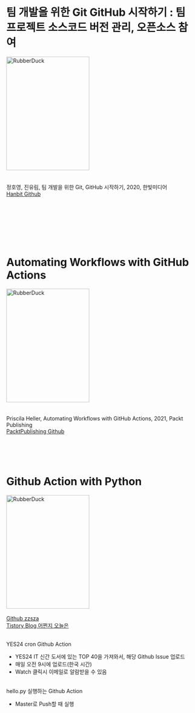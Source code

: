 # 팀 개발을 위한 Git GitHub 시작하기 : 팀 프로젝트 소스코드 버전 관리, 오픈소스 참여
<img src="http://image.kyobobook.co.kr/images/book/xlarge/200/x480D200114200.jpg" width="219px" height="300px" title="px(픽셀) 크기 설정" alt="RubberDuck"></img><br/>
<br/><br/>
정호영, 진유림, 팀 개발을 위한 Git, GitHub 시작하기, 2020, 한빛미디어
<br/>[Hanbit Github](https://github.com/Cat-Hanbit)

<br/><br/><br/><br/><br/><br/>
# Automating Workflows with GitHub Actions
<img src="http://image.kyobobook.co.kr/images/book/large/406/l9781800560406.jpg" width="219px" height="300px" title="px(픽셀) 크기 설정" alt="RubberDuck"></img><br/>
<br/><br/>
Priscila Heller, Automating Workflows with GitHub Actions, 2021, Packt Publishing
<br/>[PacktPublishing Github](https://github.com/PacktPublishing/Automating-Workflows-with-GitHub-Actions)
<br/><br/><br/><br/>
<br/>

# Github Action with Python

<img src="https://zzsza.github.io/assets/img/me.jpeg" width="219px" height="300px" title="px(픽셀) 크기 설정" alt="RubberDuck"></img><br/>
<br/>[Github zzsza](https://github.com/zzsza/github-action-with-python)
<br/>[Tistory Blog 어쩐지 오늘은](https://zzsza.github.io/development/2020/06/06/github-action/)

<br/>YES24 cron Github Action
- YES24 IT 신간 도서에 있는 TOP 40을 가져와서, 해당 Github Issue 업로드
- 매일 오전 9시에 업로드(한국 시간)
- Watch 클릭시 이메일로 알람받을 수 있음

<br/>hello.py 실행하는 Github Action
- Master로 Push할 때 실행
<br/>
